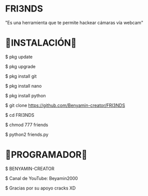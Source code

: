 # FRI3NDS
"Es una herramienta que te permite hackear cámaras vía webcam"

# 🔰INSTALACIÓN🔰

$ pkg update

$ pkg upgrade

$ pkg install git 

$ pkg install nano

$ pkg install python

$ git clone https://github.com/Benyamin-creator/FRI3NDS

$ cd FRI3NDS

$ chmod 777 friends

$ python2 friends.py

# 🔰PROGRAMADOR🔰 

$ BENYAMIN-CREATOR

$ Canal de YouTube: Beyamin2000

$ Gracias por su apoyo cracks XD 




 
